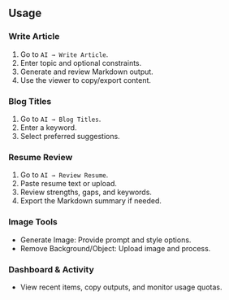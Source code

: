 ## Usage

### Write Article
1. Go to `AI → Write Article`.
2. Enter topic and optional constraints.
3. Generate and review Markdown output.
4. Use the viewer to copy/export content.

### Blog Titles
1. Go to `AI → Blog Titles`.
2. Enter a keyword.
3. Select preferred suggestions.

### Resume Review
1. Go to `AI → Review Resume`.
2. Paste resume text or upload.
3. Review strengths, gaps, and keywords.
4. Export the Markdown summary if needed.

### Image Tools
- Generate Image: Provide prompt and style options.
- Remove Background/Object: Upload image and process.

### Dashboard & Activity
- View recent items, copy outputs, and monitor usage quotas.



